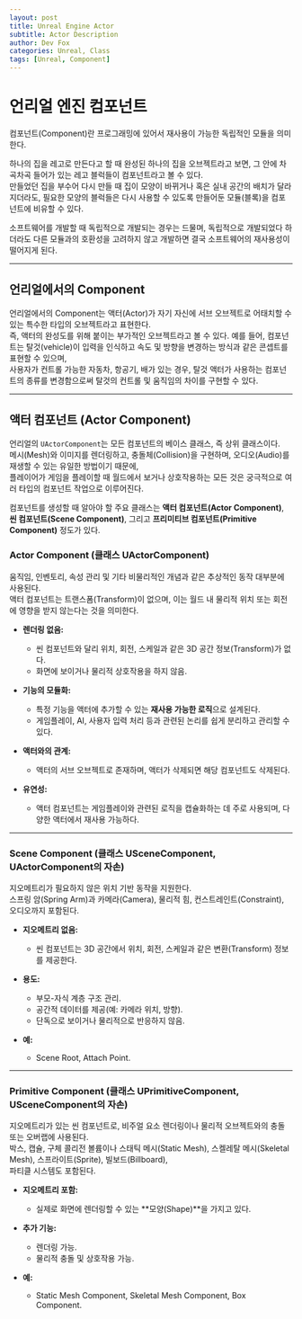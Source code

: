 ```yaml
---
layout: post
title: Unreal Engine Actor
subtitle: Actor Description
author: Dev Fox
categories: Unreal, Class
tags: [Unreal, Component]
---
```


# 언리얼 엔진 컴포넌트

컴포넌트(Component)란 프로그래밍에 있어서 재사용이 가능한 독립적인 모듈을 의미한다.

하나의 집을 레고로 만든다고 할 때 완성된 하나의 집을 오브젝트라고 보면, 그 안에 차곡차곡 들어가 있는 레고 블럭들이 컴포넌트라고 볼 수 있다.  
만들었던 집을 부수어 다시 만들 때 집이 모양이 바뀌거나 혹은 실내 공간의 배치가 달라지더라도, 필요한 모양의 블럭들은 다시 사용할 수 있도록 만들어둔 모듈(블록)을 컴포넌트에 비유할 수 있다.

소프트웨어를 개발할 때 독립적으로 개발되는 경우는 드물며, 독립적으로 개발되었다 하더라도 다른 모듈과의 호환성을 고려하지 않고 개발하면 결국 소프트웨어의 재사용성이 떨어지게 된다.

---

## 언리얼에서의 Component

언리얼에서의 Component는 액터(Actor)가 자기 자신에 서브 오브젝트로 어태치할 수 있는 특수한 타입의 오브젝트라고 표현한다.  
즉, 액터의 완성도를 위해 붙이는 부가적인 오브젝트라고 볼 수 있다. 예를 들어, 컴포넌트는 탈것(vehicle)이 입력을 인식하고 속도 및 방향을 변경하는 방식과 같은 콘셉트를 표현할 수 있으며,  
사용자가 컨트롤 가능한 자동차, 항공기, 배가 있는 경우, 탈것 액터가 사용하는 컴포넌트의 종류를 변경함으로써 탈것의 컨트롤 및 움직임의 차이를 구현할 수 있다.

---

## 액터 컴포넌트 (Actor Component)

언리얼의 `UActorComponent`는 모든 컴포넌트의 베이스 클래스, 즉 상위 클래스이다.  
메시(Mesh)와 이미지를 렌더링하고, 충돌체(Collision)을 구현하며, 오디오(Audio)를 재생할 수 있는 유일한 방법이기 때문에,  
플레이어가 게임을 플레이할 때 월드에서 보거나 상호작용하는 모든 것은 궁극적으로 여러 타입의 컴포넌트 작업으로 이루어진다.

컴포넌트를 생성할 때 알아야 할 주요 클래스는 **액터 컴포넌트(Actor Component)**,  
**씬 컴포넌트(Scene Component)**, 그리고 **프리미티브 컴포넌트(Primitive Component)** 정도가 있다.

### Actor Component (클래스 UActorComponent)

움직임, 인벤토리, 속성 관리 및 기타 비물리적인 개념과 같은 추상적인 동작 대부분에 사용된다.  
액터 컴포넌트는 트랜스폼(Transform)이 없으며, 이는 월드 내 물리적 위치 또는 회전에 영향을 받지 않는다는 것을 의미한다.

- **렌더링 없음:**
  - 씬 컴포넌트와 달리 위치, 회전, 스케일과 같은 3D 공간 정보(Transform)가 없다.
  - 화면에 보이거나 물리적 상호작용을 하지 않음.

- **기능의 모듈화:**
  - 특정 기능을 액터에 추가할 수 있는 **재사용 가능한 로직**으로 설계된다.
  - 게임플레이, AI, 사용자 입력 처리 등과 관련된 논리를 쉽게 분리하고 관리할 수 있다.

- **액터와의 관계:**
  - 액터의 서브 오브젝트로 존재하며, 액터가 삭제되면 해당 컴포넌트도 삭제된다.

- **유연성:**
  - 액터 컴포넌트는 게임플레이와 관련된 로직을 캡슐화하는 데 주로 사용되며, 다양한 액터에서 재사용 가능하다.

---

### Scene Component (클래스 USceneComponent, UActorComponent의 자손)

지오메트리가 필요하지 않은 위치 기반 동작을 지원한다.  
스프링 암(Spring Arm)과 카메라(Camera), 물리적 힘, 컨스트레인트(Constraint), 오디오까지 포함된다.

- **지오메트리 없음:**
  - 씬 컴포넌트는 3D 공간에서 위치, 회전, 스케일과 같은 변환(Transform) 정보를 제공한다.

- **용도:**
  - 부모-자식 계층 구조 관리.
  - 공간적 데이터를 제공(예: 카메라 위치, 방향).
  - 단독으로 보이거나 물리적으로 반응하지 않음.

- **예:**
  - Scene Root, Attach Point.

---

### Primitive Component (클래스 UPrimitiveComponent, USceneComponent의 자손)

지오메트리가 있는 씬 컴포넌트로, 비주얼 요소 렌더링이나 물리적 오브젝트와의 충돌 또는 오버랩에 사용된다.  
박스, 캡슐, 구체 콜리전 볼륨이나 스태틱 메시(Static Mesh), 스켈레탈 메시(Skeletal Mesh), 스프라이트(Sprite), 빌보드(Billboard),  
파티클 시스템도 포함된다.

- **지오메트리 포함:**
  - 실제로 화면에 렌더링할 수 있는 **모양(Shape)**을 가지고 있다.

- **추가 기능:**
  - 렌더링 가능.
  - 물리적 충돌 및 상호작용 가능.

- **예:**
  - Static Mesh Component, Skeletal Mesh Component, Box Component.
